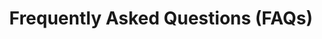 ---
title: Frequently Asked Questions (FAQs)
permalink: "/faqs/"
summary: Answers to frequently asked questions about the CPC.
List:
- title: What is CPC?
  body: |-
    CPC is an acronym for Consumer Protection Council. CPC was established by Act no 66 of 1992 (now CPC Act Cap C25, LFN 2004) and commenced operations in 1999. CPC is an agency under the Federal Ministry of Industry, Trade and Investment (FMITI).
- title: Who is a consumer?
  body: |-
    Section 32 of the Consumer Protection Council Act defines a consumer as “an individual, who purchases, uses, maintains or disposes of products or services”.
- title: What kinds of complaint can I bring to CPC?
  body: |-
    CPC’s mandate allows it to intervene in any sector involving products and services. CPC defers to the sector specific regulators for resolution where appropriate. CPC does not handle criminal matters.
- title: How may I complain to CPC?
  body: |-
    Any person who uses products or services expects to get value from them. When this expectation is not met, it gives rise to complaints.

    In order for CPC to address a complaint, the complainant must have initially engaged the provider of services or products. If not satisfied, the complainant can then file a complaint with CPC. This may either be in hard copy and delivered to any of our offices or by soft copy through the website portal or email. Please see the tab “About Us” on the home page.

    You can also give CPC tips on practices against the welfare of consumers. This can be done through our hotlines 08056002020 and 08056003030.

    The complaint must clearly state the following:
    1. The party complained against, with the correct address
    2. The amount involved
    3. The expected redress 

    You should also attach proof of transaction and any other document to support your claim. 

    All these will help CPC with the process of redress, if a valid complaint is established. 
- title: What is the time frame within which a complaint must be made after a breach of a right?
  body: |-
    A complaint must be made to the provider of products or services and then to CPC as soon as possible, after the right has been breached, especially within the warranty period.
- title: After lodging my complaint, how soon do I expect to hear from CPC?
  body: |-
    If your complaint was received electronically, you should expect an immediate acknowledgement. If your complaint was received in hard copy, you should expect to get an acknowledgment within 2 working days.
- title: What does it cost to make complaint?
  body: |-
    It is completely free for a consumer to make a complaint.
- title: How long does it take to get redress for my complaint?
  body: |-
    A complaint could be resolved immediately or take much more time depending on the nature of the complaint. Complaints require a response from the provider of products and services which CPC will request for. Some require the intervention of other stakeholders such as sector regulators while others do not.  While CPC is committed to providing speedy redress to valid complaints, the provision of accurate information and documentation makes this easier and reduces the timelines. It takes anything between one (1) day and forty five days (45) days to get redress. However, some exceptions may exist beyond this timeframe.
- title: an I still go to court in the event that I am dissatisfied with the redress I received from CPC?
  body: |-
    Whatever CPC does is without prejudice to the right of the consumer to go to court. In the event that the resolution offered by CPC does not satisfy the complainant, he/she may choose to proceed to court.
- title: Are there companies, organizations or persons that cannot be invited, summoned, ordered or prosecuted by the Council where consumer rights are abused?
  body: |-
    No, except they are exempted by relevant laws.
- title: What steps does CPC take to ensure compliance of its Summons and Orders?
  body: |-
    In a few cases where there is disobedience, these are referred to the Office of the Attorney General for prosecution under Sections 18 and 21 of the CPCA. These Sections provide for fines and/or imprisonment or both.
- title: Does CPC collaborate with Non-Governmental-Organizations (NGOs) to enhance its operations?
  body: |-
    Yes, CPC collaborates with NGOs. The Council registers and collaborates with NGOs on awareness activities especially at the grass roots level. These collaborative efforts have enhanced the Council’s enlightenment activities especially in the rural areas, to sensitize consumers on their rights and responsibilities, among others.
- title: How can I register an NGO with the Council?
  body: |-
    Step 1: Get the approved guidelines for registration of NGO from the Council.

    Step 2: Fill the registration form.

    Step 3: Pay the approved fee.
- title: What should I do if I find unwanted particles in my drink?
  body: |-
    Step 1: Complain to the seller of the drink. 

    Step 2: If not satisfied, complain to the manufacturer via their contacts on the package of the drink.

    Step 3: if not satisfied, complain to CPC. 
- title: How can I register a sales promotion?
  body: |-
    Step 1. Download the sales promotion form from the Council’s website and fill it as required.

    Step 2. Attach all required documentation to support the application.

    Step 3. Submit the terms and conditions guiding the promotion no later than 21 days before the commencement date of the draw.  
    
    Please note that the Council may grant provisional approval, where it is satisfied that the promotion is: 
    1. Legal, decent, honest and faithful 
    2. Not designed to abuse consumers’ trust or exploit their lack of knowledge or experience or mislead by ambiguity, exaggeration, omission or otherwise.

    Please refer to the tab For Businesses to receive further information.
- title: What differentiates CPC from National Agency for Food & Drug Administration & Control (NAFDAC), Standards Organisation of Nigeria (SON) and other sector regulators? 
  body: |-
    NAFDAC is a sector specific regulator for food, drugs, cosmetics, medical devices, chemicals and packaged water.

    SON is the body vested with the responsibility of standardizing and regulating the quality of all products in Nigeria. 

    CPC is the foremost regulatory agency of the Federal Government, statutorily empowered to provide speedy redress to consumer complaints. Put succinctly, CPC stands on the demand side of the economy, while sector regulators operate from the supply side. 
- title: How does CPC relate with the other sector regulators?
  body: |-
    CPC works in close collaboration with the standards body (SON) and sector regulators, such as NAFDAC, NCC, CBN, NCAA, NERC etc.  CPC enforces the standards and regulations set by these bodies.
- title: Does CPC collaborate with NGOs?
  body: |-
    Yes. The Council’s mandate allows it to encourage formation of voluntary consumer NGOs. It registers and collaborates with them in fighting against imperfections in the market place. NGOs are also deployed to sensitize consumers on their rights and responsibilities nationwide.
- title: What is the difference between Public Complaints Commission (PCC) and CPC?
  body: |-
    Public Complaints Commission provides impartial investigation on behalf of complainants as a result of the action and/or inaction of government agencies or companies, while CPC provides speedy redress to consumers of products and services whose rights have been breached.
- title: Does CPC have the mandate to issue Summons to a government agency?
  body: |-
    Yes, if the government agency is providing a product or service that the consumer pays for.
- title: How does CPC assess the quality of products in the markets?
  body: |-
    CPC has laboratories and also uses third party laboratories to carry out routine laboratory tests of quality of products in the market. Results from these tests are compared with the requirements of the Nigerian Industrial Standards or other relevant international standards to check for conformity. Any product that does not conform is regarded as substandard and removed from the market.
layout: page
show_on_about: true
---